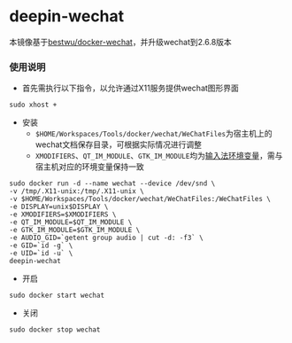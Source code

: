 # deepin-wechat

本镜像基于[bestwu/docker-wechat](https://github.com/bestwu/docker-wechat)，并升级wechat到2.6.8版本


### 使用说明

- 首先需执行以下指令，以允许通过X11服务提供wechat图形界面

```shell
sudo xhost +
```

- 安装
  - `$HOME/Workspaces/Tools/docker/wechat/WeChatFiles`为宿主机上的wechat文档保存目录，可根据实际情况进行调整
  - `XMODIFIERS`、`QT_IM_MODULE`、`GTK_IM_MODULE`均为[输入法环境变量](https://fcitx-im.org/wiki/Input_method_related_environment_variables/zh-hans)，需与宿主机对应的环境变量保持一致

```shell
sudo docker run -d --name wechat --device /dev/snd \
-v /tmp/.X11-unix:/tmp/.X11-unix \
-v $HOME/Workspaces/Tools/docker/wechat/WeChatFiles:/WeChatFiles \
-e DISPLAY=unix$DISPLAY \
-e XMODIFIERS=$XMODIFIERS \
-e QT_IM_MODULE=$QT_IM_MODULE \
-e GTK_IM_MODULE=$GTK_IM_MODULE \
-e AUDIO_GID=`getent group audio | cut -d: -f3` \
-e GID=`id -g` \
-e UID=`id -u` \
deepin-wechat
```

- 开启

```shell
sudo docker start wechat
```

- 关闭

```shell
sudo docker stop wechat
```
